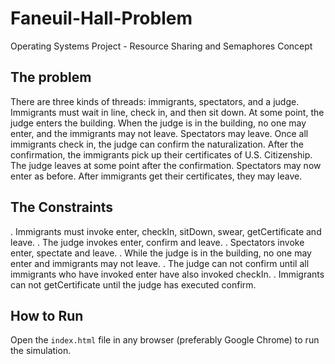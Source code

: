 # Faneuil-Hall-Problem
Operating Systems Project - Resource Sharing and Semaphores Concept

## The problem

There are three kinds of threads: immigrants, spectators, and a judge. Immigrants must wait in line, check in, and then sit down. At some point, the judge enters the building. When the judge is in the building, no one may enter, and the immigrants may not leave. Spectators may leave. Once all immigrants check in, the judge can confirm the naturalization. After the confirmation, the immigrants pick up their certificates of U.S. Citizenship. The judge leaves at some point after the confirmation. Spectators may now enter as before. After immigrants get their certificates, they may leave.

## The Constraints

. Immigrants must invoke enter, checkIn, sitDown, swear, getCertificate and leave.
. The judge invokes enter, confirm and leave.
. Spectators invoke enter, spectate and leave.
. While the judge is in the building, no one may enter and immigrants may not leave.
. The judge can not confirm until all immigrants who have invoked enter have also invoked checkIn.
. Immigrants can not getCertificate until the judge has executed confirm.

## How to Run

Open the ```index.html``` file in any browser (preferably Google Chrome) to run the simulation.